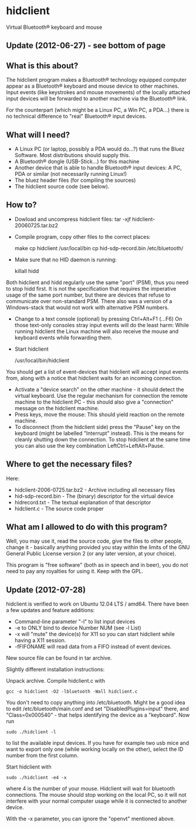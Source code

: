 # hidclient

Virtual Bluetooth® keyboard and mouse

## Update (2012-06-27) - see bottom of page

## What is this about?

The hidclient program makes a Bluetooth® technology equipped computer appear as a Bluetooth® keyboard and mouse device to other machines. Input events (like keystrokes and mouse movements) of the locally attached input devices will be forwarded to another machine via the Bluetooth® link.

For the counterpart (which might be a Linux PC, a Win PC, a PDA...) there is no technical difference to "real" Bluetooth® input devices.

## What will I need?

* A Linux PC (or laptop, possibly a PDA would do...?) that runs the Bluez Software. Most distributions should supply this.
* A Bluetooth® dongle (USB-Stick...) for this machine
* Another device that is able to handle Bluetooth® input devices: A PC, PDA or similar (not necessarily running Linux!)
* The bluez header files (for compiling the sources)
* The hidclient source code (see below).


## How to?

* Dowload and uncompress hidclient files:
    tar -xjf hidclient-20060725.tar.bz2

* Compile program, copy other files to the correct places:

    make
    cp hidclient /usr/local/bin
    cp hid-sdp-record.bin /etc/bluetooth/

* Make sure that no HID daemon is running:

    killall hidd

Both hidclient and hidd regularly use the same "port" (PSM), thus you need to stop hidd first. It is not the specification that requires the imperative usage of the same port number, but there are devices that refuse to communicate over non-standard PSM. There also was a version of a Windows-stack that would not work with alternative PSM numbers.

* Change to a text console (optional) by pressing Ctrl+Alt+F1 (...F6)
On those text-only consoles stray input events will do the least harm: While running hidclient the Linux machine will also receive the mouse and keyboard events while forwarding them.
* Start hidclient

    /usr/local/bin/hidclient

You should get a list of event-devices that hidclient will accept input events from, along with a notice that hidclient waits for an incoming connection.
* Activate a "device search" on the other machine - it should detect the virtual keyboard. Use the regular mechanism for connection the remote machine to the hidclient PC - this should also give a "connection" message on the hidclient machine.
* Press keys, move the mouse: This should yield reaction on the remote machine.
* To disconnect (from the hidclient side) press the "Pause" key on the keyboard (might be labelled "Interrupt" instead). This is the means for cleanly shutting down the connection.
To stop hidclient at the same time you can also use the key combination LeftCtrl+LeftAlt+Pause.

## Where to get the necessary files?

Here:

* hidclient-2006-0725.tar.bz2 - Archive including all necessary files
* hid-sdp-record.bin - The (binary) descriptor for the virtual device
* hidrecord.txt - The textual explanation of that descriptor
* hidclient.c - The source code proper

## What am I allowed to do with this program?

Well, you may use it, read the source code, give the files to other people, change it - basically anything provided you stay within the limits of the GNU General Public License version 2 (or any later version, at your choice).

This program is "free software" (both as in speech and in beer), you do not need to pay any royalties for using it. Keep with the GPL.

## Update (2012-07-28)

hidclient is verified to work on Ubuntu 12.04 LTS / amd64. There have been a few updates and feature additions:

* Command-line parameter "-l" to list input devices
* -e<NUM> to ONLY bind to device Number NUM (see -l List)
* -x will "mute" the device(s) for X11 so you can start hidclient while having a X11 session.
* -fFIFONAME will read data from a FIFO instead of event devices.

New source file can be found in tar archive.

Slightly different installation instructions:

Unpack archive. Compile hidclient.c with

    gcc -o hidclient -O2 -lbluetooth -Wall hidclient.c

You don't need to copy anything into /etc/bluetooth. Might be a good idea to edit /etc/bluetooth/main.conf and set "DisabledPlugins=input" there, and "Class=0x000540" - that helps identifying the device as a "keyboard". Now run

    sudo ./hidclient -l

to list the available input devices. If you have for example two usb mice and want to export only one (while working locally on the other), select the ID number from the first column.

Start hidclient with

    sudo ./hidclient -e4 -x

where 4 is the number of your mouse. Hidclient will wait for bluetooth connections. The mouse should stop working on the local PC, so it will not interfere with your normal computer usage while it is connected to another device.

With the -x parameter, you can ignore the "openvt" mentioned above.
